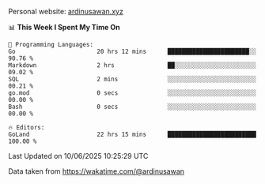 Personal website: [ardinusawan.xyz](https://ardinusawan.xyz)

<!--START_SECTION:waka-->
📊 **This Week I Spent My Time On** 

```text
💬 Programming Languages: 
Go                       20 hrs 12 mins      ███████████████████████░░   90.76 % 
Markdown                 2 hrs               ██░░░░░░░░░░░░░░░░░░░░░░░   09.02 % 
SQL                      2 mins              ░░░░░░░░░░░░░░░░░░░░░░░░░   00.21 % 
go.mod                   0 secs              ░░░░░░░░░░░░░░░░░░░░░░░░░   00.00 % 
Bash                     0 secs              ░░░░░░░░░░░░░░░░░░░░░░░░░   00.00 % 

🔥 Editors: 
GoLand                   22 hrs 15 mins      █████████████████████████   100.00 % 
```


 Last Updated on 10/06/2025 10:25:29 UTC
<!--END_SECTION:waka-->
Data taken from https://wakatime.com/@ardinusawan
